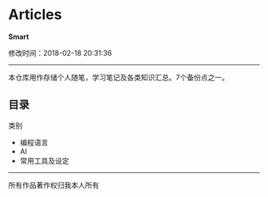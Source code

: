 # Articles

**Smart**

修改时间：2018-02-18 20:31:36

-----

本仓库用作存储个人随笔，学习笔记及各类知识汇总。7个备份点之一。

## 目录

类别

* 编程语言
* AI
* 常用工具及设定



------

所有作品著作权归我本人所有